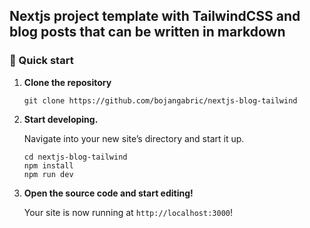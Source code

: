 ## Nextjs project template with TailwindCSS and blog posts that can be written in markdown 

### 🚀 Quick start

1.  **Clone the repository**

    ```shell
    git clone https://github.com/bojangabric/nextjs-blog-tailwind
    ```

2.  **Start developing.**

    Navigate into your new site’s directory and start it up.

    ```shell
    cd nextjs-blog-tailwind
    npm install
    npm run dev
    ```

3.  **Open the source code and start editing!**

    Your site is now running at `http://localhost:3000`!
